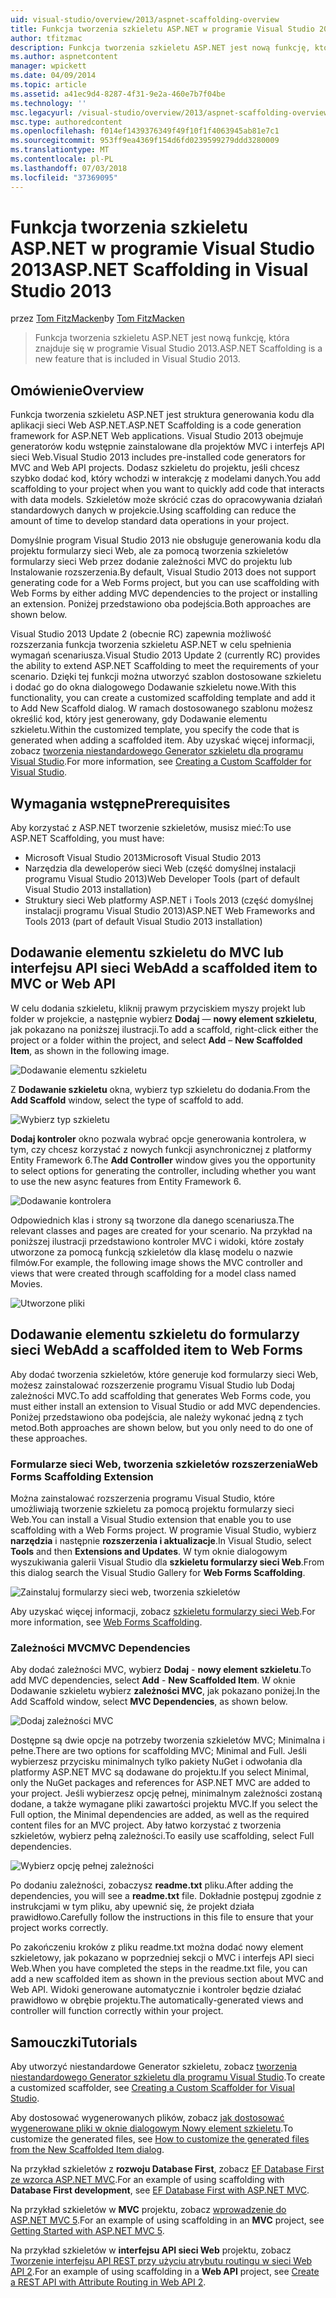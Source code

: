 ```yaml
---
uid: visual-studio/overview/2013/aspnet-scaffolding-overview
title: Funkcja tworzenia szkieletu ASP.NET w programie Visual Studio 2013 | Dokumentacja firmy Microsoft
author: tfitzmac
description: Funkcja tworzenia szkieletu ASP.NET jest nową funkcję, która znajduje się w programie Visual Studio 2013.
ms.author: aspnetcontent
manager: wpickett
ms.date: 04/09/2014
ms.topic: article
ms.assetid: a41ec9d4-8287-4f31-9e2a-460e7b7f04be
ms.technology: ''
msc.legacyurl: /visual-studio/overview/2013/aspnet-scaffolding-overview
msc.type: authoredcontent
ms.openlocfilehash: f014ef1439376349f49f10f1f4063945ab81e7c1
ms.sourcegitcommit: 953ff9ea4369f154d6fd0239599279ddd3280009
ms.translationtype: MT
ms.contentlocale: pl-PL
ms.lasthandoff: 07/03/2018
ms.locfileid: "37369095"
---
```

<a name="aspnet-scaffolding-in-visual-studio-2013"></a><span data-ttu-id="b3375-103">Funkcja tworzenia szkieletu ASP.NET w programie Visual Studio 2013</span><span class="sxs-lookup"><span data-stu-id="b3375-103">ASP.NET Scaffolding in Visual Studio 2013</span></span>
====================
<span data-ttu-id="b3375-104">przez [Tom FitzMacken](https://github.com/tfitzmac)</span><span class="sxs-lookup"><span data-stu-id="b3375-104">by [Tom FitzMacken](https://github.com/tfitzmac)</span></span>

> <span data-ttu-id="b3375-105">Funkcja tworzenia szkieletu ASP.NET jest nową funkcję, która znajduje się w programie Visual Studio 2013.</span><span class="sxs-lookup"><span data-stu-id="b3375-105">ASP.NET Scaffolding is a new feature that is included in Visual Studio 2013.</span></span>


## <a name="overview"></a><span data-ttu-id="b3375-106">Omówienie</span><span class="sxs-lookup"><span data-stu-id="b3375-106">Overview</span></span>

<span data-ttu-id="b3375-107">Funkcja tworzenia szkieletu ASP.NET jest struktura generowania kodu dla aplikacji sieci Web ASP.NET.</span><span class="sxs-lookup"><span data-stu-id="b3375-107">ASP.NET Scaffolding is a code generation framework for ASP.NET Web applications.</span></span> <span data-ttu-id="b3375-108">Visual Studio 2013 obejmuje generatorów kodu wstępnie zainstalowane dla projektów MVC i interfejs API sieci Web.</span><span class="sxs-lookup"><span data-stu-id="b3375-108">Visual Studio 2013 includes pre-installed code generators for MVC and Web API projects.</span></span> <span data-ttu-id="b3375-109">Dodasz szkieletu do projektu, jeśli chcesz szybko dodać kod, który wchodzi w interakcję z modelami danych.</span><span class="sxs-lookup"><span data-stu-id="b3375-109">You add scaffolding to your project when you want to quickly add code that interacts with data models.</span></span> <span data-ttu-id="b3375-110">Szkieletów może skrócić czas do opracowywania działań standardowych danych w projekcie.</span><span class="sxs-lookup"><span data-stu-id="b3375-110">Using scaffolding can reduce the amount of time to develop standard data operations in your project.</span></span>

<span data-ttu-id="b3375-111">Domyślnie program Visual Studio 2013 nie obsługuje generowania kodu dla projektu formularzy sieci Web, ale za pomocą tworzenia szkieletów formularzy sieci Web przez dodanie zależności MVC do projektu lub Instalowanie rozszerzenia.</span><span class="sxs-lookup"><span data-stu-id="b3375-111">By default, Visual Studio 2013 does not support generating code for a Web Forms project, but you can use scaffolding with Web Forms by either adding MVC dependencies to the project or installing an extension.</span></span> <span data-ttu-id="b3375-112">Poniżej przedstawiono oba podejścia.</span><span class="sxs-lookup"><span data-stu-id="b3375-112">Both approaches are shown below.</span></span>

<span data-ttu-id="b3375-113">Visual Studio 2013 Update 2 (obecnie RC) zapewnia możliwość rozszerzania funkcja tworzenia szkieletu ASP.NET w celu spełnienia wymagań scenariusza.</span><span class="sxs-lookup"><span data-stu-id="b3375-113">Visual Studio 2013 Update 2 (currently RC) provides the ability to extend ASP.NET Scaffolding to meet the requirements of your scenario.</span></span> <span data-ttu-id="b3375-114">Dzięki tej funkcji można utworzyć szablon dostosowane szkieletu i dodać go do okna dialogowego Dodawanie szkieletu nowe.</span><span class="sxs-lookup"><span data-stu-id="b3375-114">With this functionality, you can create a customized scaffolding template and add it to Add New Scaffold dialog.</span></span> <span data-ttu-id="b3375-115">W ramach dostosowanego szablonu możesz określić kod, który jest generowany, gdy Dodawanie elementu szkieletu.</span><span class="sxs-lookup"><span data-stu-id="b3375-115">Within the customized template, you specify the code that is generated when adding a scaffolded item.</span></span> <span data-ttu-id="b3375-116">Aby uzyskać więcej informacji, zobacz [tworzenia niestandardowego Generator szkieletu dla programu Visual Studio](https://go.microsoft.com/fwlink/p/?LinkId=395029).</span><span class="sxs-lookup"><span data-stu-id="b3375-116">For more information, see [Creating a Custom Scaffolder for Visual Studio](https://go.microsoft.com/fwlink/p/?LinkId=395029).</span></span>

## <a name="prerequisites"></a><span data-ttu-id="b3375-117">Wymagania wstępne</span><span class="sxs-lookup"><span data-stu-id="b3375-117">Prerequisites</span></span>

<span data-ttu-id="b3375-118">Aby korzystać z ASP.NET tworzenie szkieletów, musisz mieć:</span><span class="sxs-lookup"><span data-stu-id="b3375-118">To use ASP.NET Scaffolding, you must have:</span></span>

- <span data-ttu-id="b3375-119">Microsoft Visual Studio 2013</span><span class="sxs-lookup"><span data-stu-id="b3375-119">Microsoft Visual Studio 2013</span></span>
- <span data-ttu-id="b3375-120">Narzędzia dla deweloperów sieci Web (część domyślnej instalacji programu Visual Studio 2013)</span><span class="sxs-lookup"><span data-stu-id="b3375-120">Web Developer Tools (part of default Visual Studio 2013 installation)</span></span>
- <span data-ttu-id="b3375-121">Struktury sieci Web platformy ASP.NET i Tools 2013 (część domyślnej instalacji programu Visual Studio 2013)</span><span class="sxs-lookup"><span data-stu-id="b3375-121">ASP.NET Web Frameworks and Tools 2013 (part of default Visual Studio 2013 installation)</span></span>

## <a name="add-a-scaffolded-item-to-mvc-or-web-api"></a><span data-ttu-id="b3375-122">Dodawanie elementu szkieletu do MVC lub interfejsu API sieci Web</span><span class="sxs-lookup"><span data-stu-id="b3375-122">Add a scaffolded item to MVC or Web API</span></span>

<span data-ttu-id="b3375-123">W celu dodania szkieletu, kliknij prawym przyciskiem myszy projekt lub folder w projekcie, a następnie wybierz **Dodaj** — **nowy element szkieletu**, jak pokazano na poniższej ilustracji.</span><span class="sxs-lookup"><span data-stu-id="b3375-123">To add a scaffold, right-click either the project or a folder within the project, and select **Add** – **New Scaffolded Item**, as shown in the following image.</span></span>

![Dodawanie elementu szkieletu](aspnet-scaffolding-overview/_static/image1.png)

<span data-ttu-id="b3375-125">Z **Dodawanie szkieletu** okna, wybierz typ szkieletu do dodania.</span><span class="sxs-lookup"><span data-stu-id="b3375-125">From the **Add Scaffold** window, select the type of scaffold to add.</span></span>

![Wybierz typ szkieletu](aspnet-scaffolding-overview/_static/image2.png)

<span data-ttu-id="b3375-127">**Dodaj kontroler** okno pozwala wybrać opcje generowania kontrolera, w tym, czy chcesz korzystać z nowych funkcji asynchronicznej z platformy Entity Framework 6.</span><span class="sxs-lookup"><span data-stu-id="b3375-127">The **Add Controller** window gives you the opportunity to select options for generating the controller, including whether you want to use the new async features from Entity Framework 6.</span></span>

![Dodawanie kontrolera](aspnet-scaffolding-overview/_static/image3.png)

<span data-ttu-id="b3375-129">Odpowiednich klas i strony są tworzone dla danego scenariusza.</span><span class="sxs-lookup"><span data-stu-id="b3375-129">The relevant classes and pages are created for your scenario.</span></span> <span data-ttu-id="b3375-130">Na przykład na poniższej ilustracji przedstawiono kontroler MVC i widoki, które zostały utworzone za pomocą funkcją szkieletów dla klasę modelu o nazwie filmów.</span><span class="sxs-lookup"><span data-stu-id="b3375-130">For example, the following image shows the MVC controller and views that were created through scaffolding for a model class named Movies.</span></span>

![Utworzone pliki](aspnet-scaffolding-overview/_static/image4.png)

## <a name="add-a-scaffolded-item-to-web-forms"></a><span data-ttu-id="b3375-132">Dodawanie elementu szkieletu do formularzy sieci Web</span><span class="sxs-lookup"><span data-stu-id="b3375-132">Add a scaffolded item to Web Forms</span></span>

<span data-ttu-id="b3375-133">Aby dodać tworzenia szkieletów, które generuje kod formularzy sieci Web, możesz zainstalować rozszerzenie programu Visual Studio lub Dodaj zależności MVC.</span><span class="sxs-lookup"><span data-stu-id="b3375-133">To add scaffolding that generates Web Forms code, you must either install an extension to Visual Studio or add MVC dependencies.</span></span> <span data-ttu-id="b3375-134">Poniżej przedstawiono oba podejścia, ale należy wykonać jedną z tych metod.</span><span class="sxs-lookup"><span data-stu-id="b3375-134">Both approaches are shown below, but you only need to do one of these approaches.</span></span>

### <a name="web-forms-scaffolding-extension"></a><span data-ttu-id="b3375-135">Formularze sieci Web, tworzenia szkieletów rozszerzenia</span><span class="sxs-lookup"><span data-stu-id="b3375-135">Web Forms Scaffolding Extension</span></span>

<span data-ttu-id="b3375-136">Można zainstalować rozszerzenia programu Visual Studio, które umożliwiają tworzenie szkieletu za pomocą projektu formularzy sieci Web.</span><span class="sxs-lookup"><span data-stu-id="b3375-136">You can install a Visual Studio extension that enable you to use scaffolding with a Web Forms project.</span></span> <span data-ttu-id="b3375-137">W programie Visual Studio, wybierz **narzędzia** i następnie **rozszerzenia i aktualizacje**.</span><span class="sxs-lookup"><span data-stu-id="b3375-137">In Visual Studio, select **Tools** and then **Extensions and Updates**.</span></span> <span data-ttu-id="b3375-138">W tym oknie dialogowym wyszukiwania galerii Visual Studio dla **szkieletu formularzy sieci Web**.</span><span class="sxs-lookup"><span data-stu-id="b3375-138">From this dialog search the Visual Studio Gallery for **Web Forms Scaffolding**.</span></span>

![Zainstaluj formularzy sieci web, tworzenia szkieletów](aspnet-scaffolding-overview/_static/image5.png)

<span data-ttu-id="b3375-140">Aby uzyskać więcej informacji, zobacz [szkieletu formularzy sieci Web](https://go.microsoft.com/fwlink/p/?LinkId=396478).</span><span class="sxs-lookup"><span data-stu-id="b3375-140">For more information, see [Web Forms Scaffolding](https://go.microsoft.com/fwlink/p/?LinkId=396478).</span></span>

### <a name="mvc-dependencies"></a><span data-ttu-id="b3375-141">Zależności MVC</span><span class="sxs-lookup"><span data-stu-id="b3375-141">MVC Dependencies</span></span>

<span data-ttu-id="b3375-142">Aby dodać zależności MVC, wybierz **Dodaj** - **nowy element szkieletu**.</span><span class="sxs-lookup"><span data-stu-id="b3375-142">To add MVC dependencies, select **Add** - **New Scaffolded Item**.</span></span> <span data-ttu-id="b3375-143">W oknie Dodawanie szkieletu wybierz **zależności MVC**, jak pokazano poniżej.</span><span class="sxs-lookup"><span data-stu-id="b3375-143">In the Add Scaffold window, select **MVC Dependencies**, as shown below.</span></span>

![Dodaj zależności MVC](aspnet-scaffolding-overview/_static/image6.png)

<span data-ttu-id="b3375-145">Dostępne są dwie opcje na potrzeby tworzenia szkieletów MVC; Minimalna i pełne.</span><span class="sxs-lookup"><span data-stu-id="b3375-145">There are two options for scaffolding MVC; Minimal and Full.</span></span> <span data-ttu-id="b3375-146">Jeśli wybierzesz przycisku minimalnych tylko pakiety NuGet i odwołania dla platformy ASP.NET MVC są dodawane do projektu.</span><span class="sxs-lookup"><span data-stu-id="b3375-146">If you select Minimal, only the NuGet packages and references for ASP.NET MVC are added to your project.</span></span> <span data-ttu-id="b3375-147">Jeśli wybierzesz opcję pełnej, minimalnym zależności zostaną dodane, a także wymagane pliki zawartości projektu MVC.</span><span class="sxs-lookup"><span data-stu-id="b3375-147">If you select the Full option, the Minimal dependencies are added, as well as the required content files for an MVC project.</span></span> <span data-ttu-id="b3375-148">Aby łatwo korzystać z tworzenia szkieletów, wybierz pełną zależności.</span><span class="sxs-lookup"><span data-stu-id="b3375-148">To easily use scaffolding, select Full dependencies.</span></span>

![Wybierz opcję pełnej zależności](aspnet-scaffolding-overview/_static/image7.png)

<span data-ttu-id="b3375-150">Po dodaniu zależności, zobaczysz **readme.txt** pliku.</span><span class="sxs-lookup"><span data-stu-id="b3375-150">After adding the dependencies, you will see a **readme.txt** file.</span></span> <span data-ttu-id="b3375-151">Dokładnie postępuj zgodnie z instrukcjami w tym pliku, aby upewnić się, że projekt działa prawidłowo.</span><span class="sxs-lookup"><span data-stu-id="b3375-151">Carefully follow the instructions in this file to ensure that your project works correctly.</span></span>

<span data-ttu-id="b3375-152">Po zakończeniu kroków z pliku readme.txt można dodać nowy element szkieletowy, jak pokazano w poprzedniej sekcji o MVC i interfejs API sieci Web.</span><span class="sxs-lookup"><span data-stu-id="b3375-152">When you have completed the steps in the readme.txt file, you can add a new scaffolded item as shown in the previous section about MVC and Web API.</span></span> <span data-ttu-id="b3375-153">Widoki generowane automatycznie i kontroler będzie działać prawidłowo w obrębie projektu.</span><span class="sxs-lookup"><span data-stu-id="b3375-153">The automatically-generated views and controller will function correctly within your project.</span></span>

## <a name="tutorials"></a><span data-ttu-id="b3375-154">Samouczki</span><span class="sxs-lookup"><span data-stu-id="b3375-154">Tutorials</span></span>

<span data-ttu-id="b3375-155">Aby utworzyć niestandardowe Generator szkieletu, zobacz [tworzenia niestandardowego Generator szkieletu dla programu Visual Studio](https://go.microsoft.com/fwlink/p/?LinkId=395029).</span><span class="sxs-lookup"><span data-stu-id="b3375-155">To create a customized scaffolder, see [Creating a Custom Scaffolder for Visual Studio](https://go.microsoft.com/fwlink/p/?LinkId=395029).</span></span>

<span data-ttu-id="b3375-156">Aby dostosować wygenerowanych plików, zobacz [jak dostosować wygenerowane pliki w oknie dialogowym Nowy element szkieletu](https://blogs.msdn.com/b/webdev/archive/2013/12/26/how-to-customize-the-generated-files-from-the-new-scaffolded-item-dialog.aspx).</span><span class="sxs-lookup"><span data-stu-id="b3375-156">To customize the generated files, see [How to customize the generated files from the New Scaffolded Item dialog](https://blogs.msdn.com/b/webdev/archive/2013/12/26/how-to-customize-the-generated-files-from-the-new-scaffolded-item-dialog.aspx).</span></span>

<span data-ttu-id="b3375-157">Na przykład szkieletów z **rozwoju Database First**, zobacz [EF Database First ze wzorca ASP.NET MVC](../../../mvc/overview/getting-started/database-first-development/setting-up-database.md).</span><span class="sxs-lookup"><span data-stu-id="b3375-157">For an example of using scaffolding with **Database First development**, see [EF Database First with ASP.NET MVC](../../../mvc/overview/getting-started/database-first-development/setting-up-database.md).</span></span>

<span data-ttu-id="b3375-158">Na przykład szkieletów w **MVC** projektu, zobacz [wprowadzenie do ASP.NET MVC 5](../../../mvc/overview/getting-started/introduction/getting-started.md).</span><span class="sxs-lookup"><span data-stu-id="b3375-158">For an example of using scaffolding in an **MVC** project, see [Getting Started with ASP.NET MVC 5](../../../mvc/overview/getting-started/introduction/getting-started.md).</span></span>

<span data-ttu-id="b3375-159">Na przykład szkieletów w **interfejsu API sieci Web** projektu, zobacz [Tworzenie interfejsu API REST przy użyciu atrybutu routingu w sieci Web API 2](../../../web-api/overview/web-api-routing-and-actions/create-a-rest-api-with-attribute-routing.md).</span><span class="sxs-lookup"><span data-stu-id="b3375-159">For an example of using scaffolding in a **Web API** project, see [Create a REST API with Attribute Routing in Web API 2](../../../web-api/overview/web-api-routing-and-actions/create-a-rest-api-with-attribute-routing.md).</span></span>
